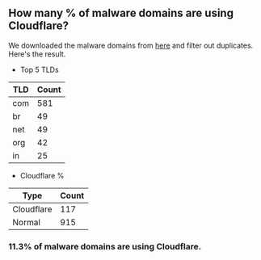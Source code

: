 ## How many % of malware domains are using Cloudflare?


We downloaded the malware domains from [here](https://urlhaus.abuse.ch) and filter out duplicates.
Here's the result.


[//]: # (start replacement)


- Top 5 TLDs

| TLD | Count |
| --- | --- |
| com | 581 |
| br | 49 |
| net | 49 |
| org | 42 |
| in | 25 |


- Cloudflare %

| Type | Count |
| --- | --- |
| Cloudflare | 117 |
| Normal | 915 |


### 11.3% of malware domains are using Cloudflare.